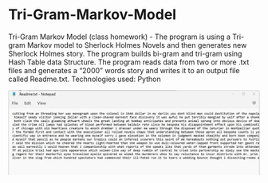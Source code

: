 # Tri-Gram-Markov-Model


Tri-Gram Markov Model (class homework) - 
The program is using a Tri-gram Markov model to Sherlock Holmes Novels and then generates new Sherlock Holmes story.
The program builds bi-gram and tri-gram using Hash Table data Structure.
The program reads data from two or more .txt files and generates a “2000” words story and writes it to an output file called Readme.txt. 
Technologies used: Python

![image](./read_me_pic.jpg)
